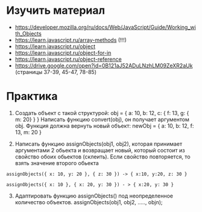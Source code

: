 ﻿# Изучить материал

* https://developer.mozilla.org/ru/docs/Web/JavaScript/Guide/Working_with_Objects
* https://learn.javascript.ru/array-methods (!!!)
* https://learn.javascript.ru/object
* https://learn.javascript.ru/object-for-in
* https://learn.javascript.ru/object-reference
* https://drive.google.com/open?id=0B121aJ52ADuLNzhLM09ZeXR2aUk (страницы 37-39, 45-47, 78-85)

# Практика

1) Создать объект с такой структурой:
obj = { a: 10, b: 12, c: { f: 13, g: { m: 20} } }
Написать функцию convert(obj), он получает аргументом obj. Функция должна вернуть новый объект: newObj = { a: 10, b: 12, f: 13, m: 20 }


2) Написать функцию assignObjects(obj1, obj2), которая принимает аргументами 2 обьекта и возвращает новый, который состоит из свойство обоих обьектов (склеить). Если свойство повторяется, то взять значение второго обьекта

```
assignObjects({ x: 10, y: 20 }, { z: 30 }) -> { x:10, y:20, z: 30 }

assignObjects({ x: 10 }, { x: 20, y: 30 }) - > { x:20, y: 30 }
```

3) Адаптировать функцию assignObjects() под неопределенное количество объектов. assignObjects(obj1, obj2, ....., objn);




